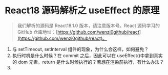 # React18 源码解析之 useEffect 的原理

> 我们解析的源码是 React18.1.0 版本，请注意版本号。React 源码学习的 GitHub 仓库地址：[https://github.com/wenzi0github/react](https://github.com/wenzi0github/react)。

1. 与 setTimeout, setInterval 组件的现象，为什么会这样，如何避免？
2. 执行时机是什么时候？在 commit 之后，因此可以在 useEffect()中拿到真实的 dom 元素，return 是什么时候执行的？若想在渲染前执行，有什么办法？
3.
